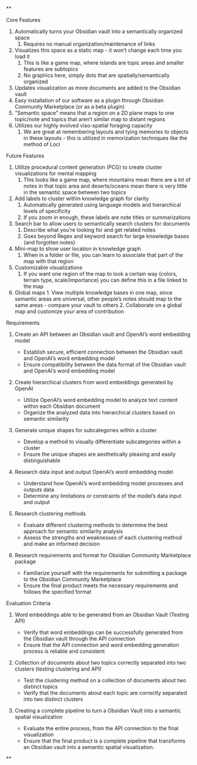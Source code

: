 **

Core Features

1.  Automatically turns your Obsidian vault into a semantically organized space
	1.  Requires no manual organization/maintenance of links
3.  Visualizes this space as a static map - it won’t change each time you load it
	1.  This is like a game map, where islands are topic areas and smaller features are subtopics
	1.  No graphics here, simply dots that are spatially/semantically organized
5.  Updates visualization as more documents are added to the Obsidian vault
6.  Easy installation of our software as a plugin through Obsidian Community Marketplace (or as a beta plugin)
7.  “Semantic space” means that a region on a 2D plane maps to one topic/note and topics that aren’t similar map to distant regions
8.  Utilizes our highly evolved viso-spatial foraging capacity
	1.  We are great at remembering layouts and tying memories to objects in these layouts - this is utilized in memorization techniques like the method of Loci
    

Future Features
1.  Utilize procedural content generation (PCG) to create cluster visualizations for mental mapping
	1.  This looks like a game map, where mountains mean there are a lot of notes in that topic area and deserts/oceans mean there is very little in the semantic space between two topics
3.  Add labels to cluster within knowledge graph for clarity
	1.  Automatically generated using language models and hierarchical levels of specificity
	1.  If you zoom in enough, these labels are note titles or summarizations
5.  Search bar to allow users to semantically search clusters for documents
	1.  Describe what you’re looking for and get related notes
	2.  Goes beyond Regex and keyword search for large knowledge bases (and forgotten notes)
7.  Mini-map to show user location in knowledge graph
	1.  When in a folder or file, you can learn to associate that part of the map with that region
9.  Customizable visualizations
	1.  If you want one region of the map to look a certain way (colors, terrain type, scale/importance) you can define this in a file linked to the map
11.  Global maps
	1.  View multiple knowledge bases in one map, since semantic areas are universal, other people’s notes should map to the same areas - compare your vault to others
	2.  Collaborate on a global map and customize your area of contribution
    
Requirements

1.  Create an API between an Obsidian vault and OpenAI’s word embedding model
    
    -   Establish secure, efficient connection between the Obsidian vault and OpenAI’s word embedding model
    -   Ensure compatibility between the data format of the Obsidian vault and OpenAI’s word embedding model
2.  Create hierarchical clusters from word embeddings generated by OpenAI
    
    -   Utilize OpenAI’s word embedding model to analyze text content within each Obsidian document
    -   Organize the analyzed data into hierarchical clusters based on semantic similarity
3.  Generate unique shapes for subcategories within a cluster
    
    -   Develop a method to visually differentiate subcategories within a cluster
    -   Ensure the unique shapes are aesthetically pleasing and easily distinguishable
4.  Research data input and output OpenAi’s word embedding model
    
    -   Understand how OpenAI’s word embedding model processes and outputs data
    -   Determine any limitations or constraints of the model’s data input and output
5.  Research clustering methods
    
    -   Evaluate different clustering methods to determine the best approach for semantic similarity analysis
    -   Assess the strengths and weaknesses of each clustering method and make an informed decision
6.  Research requirements and format for Obsidian Community Marketplace package
    -   Familiarize yourself with the requirements for submitting a package to the Obsidian Community Marketplace
    -   Ensure the final product meets the necessary requirements and follows the specified format

Evaluation Criteria

1.  Word embeddings able to be generated from an Obsidian Vault (Testing API)
    
    -   Verify that word embeddings can be successfully generated from the Obsidian vault through the API connection
    -   Ensure that the API connection and word embedding generation process is reliable and consistent
2.  Collection of documents about two topics correctly separated into two clusters (testing clustering and API)
    
    -   Test the clustering method on a collection of documents about two distinct topics
    -   Verify that the documents about each topic are correctly separated into two distinct clusters
3.  Creating a complete pipeline to turn a Obsidian Vault into a semantic spatial visualization
    
    -   Evaluate the entire process, from the API connection to the final visualization
    -   Ensure that the final product is a complete pipeline that transforms an Obsidian vault into a semantic spatial visualization.

**